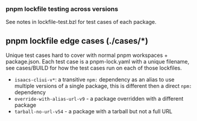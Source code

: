 ### pnpm lockfile testing across versions

See notes in lockfile-test.bzl for test cases of each package.

## pnpm lockfile edge cases (./cases/\*)

Unique test cases hard to cover with normal pnpm workspaces + package.json. Each
test case is a pnpm-lock.yaml with a unique filename, see cases/BUILD for how the test
cases run on each of those lockfiles.

-   `isaacs-cliui-v*`: a transitive `npm:` dependency as an alias to use multiple versions of a single package, this is different then a direct `npm:` dependency
-   `override-with-alias-url-v9` - a package overridden with a different package
-   `tarball-no-url-v54` - a package with a tarball but not a full URL
